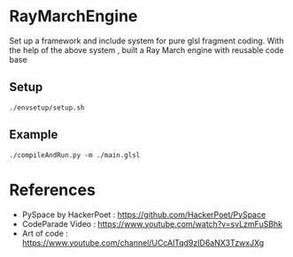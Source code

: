 # RayMarchEngine

Set up a framework and include system for pure glsl fragment coding.
With the help of the above system , built a Ray March engine with reusable code base

## Setup
```
./envsetup/setup.sh
```

## Example

```
./compileAndRun.py -m ./main.glsl
```

# References

* PySpace by HackerPoet : https://github.com/HackerPoet/PySpace
* CodeParade Video : https://www.youtube.com/watch?v=svLzmFuSBhk
* Art of code : https://www.youtube.com/channel/UCcAlTqd9zID6aNX3TzwxJXg
